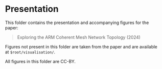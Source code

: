 # Presentation

This folder contains the presentation and accompanying figures for the paper:

> Exploring the ARM Coherent Mesh Network Topology (2024)

Figures not present in this folder are taken from the paper and are available at `$root/visualisation/`. 

All figures in this folder are CC-BY.